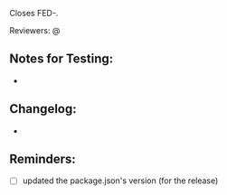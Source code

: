 Closes FED-.

Reviewers: @

## Notes for Testing:
- 

## Changelog:
-

## Reminders:
- [ ] updated the package.json's version (for the release)
